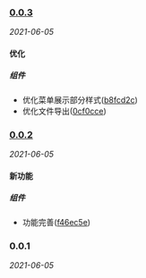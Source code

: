 ### [0.0.3](https://github.com/WenHaoHuang/h-frame/compare/v0.0.2...v0.0.3)

_2021-06-05_

#### 优化

##### 组件
- 优化菜单展示部分样式([b8fcd2c](https://github.com/WenHaoHuang/h-frame/commit/b8fcd2c))
- 优化文件导出([0cf0cce](https://github.com/WenHaoHuang/h-frame/commit/0cf0cce))



### [0.0.2](https://github.com/WenHaoHuang/h-frame/compare/f46ec5e...v0.0.2)

_2021-06-05_

#### 新功能

##### 组件
- 功能完善([f46ec5e](https://github.com/WenHaoHuang/h-frame/commit/f46ec5e))



### 0.0.1

_2021-06-05_

